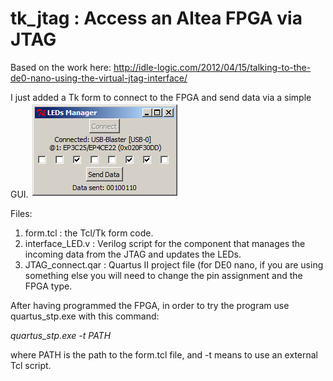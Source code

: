 tk_jtag : Access an Altea FPGA via JTAG
=======

Based on the work here: http://idle-logic.com/2012/04/15/talking-to-the-de0-nano-using-the-virtual-jtag-interface/

I just added a Tk form to connect to the FPGA and send data via a simple GUI.
![Alt text](/screenshot.png?raw=true "Form Screenshot")

Files:
1) form.tcl : the Tcl/Tk form code.
2) interface_LED.v : Verilog script for the component that manages the incoming data from the JTAG and updates the LEDs.
3) JTAG_connect.qar : Quartus II project file (for DE0 nano, if you are using something else you will need to change the pin assignment and the FPGA type.

After having programmed the FPGA, in order to try the program use quartus_stp.exe with this command:



*quartus_stp.exe -t PATH*

where PATH is the path to the form.tcl file, and -t means to use an external Tcl script.

